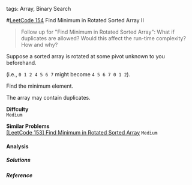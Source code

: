 tags: Array, Binary Search

#[LeetCode 154] Find Minimum in Rotated Sorted Array II

>Follow up for "Find Minimum in Rotated Sorted Array":
What if duplicates are allowed?
Would this affect the run-time complexity? How and why?

Suppose a sorted array is rotated at some pivot unknown to you beforehand.

(i.e., `0 1 2 4 5 6 7` might become `4 5 6 7 0 1 2`).

Find the minimum element.

The array may contain duplicates.


**Diffculty**  
`Medium`

**Similar Problems**  
[[LeetCode 153] Find Minimum in Rotated Sorted Array]() `Medium`

#### Analysis


##### Solutions


##### Reference

[LeetCode 154]:https://leetcode.com/problems/find-minimum-in-rotated-sorted-array-ii



